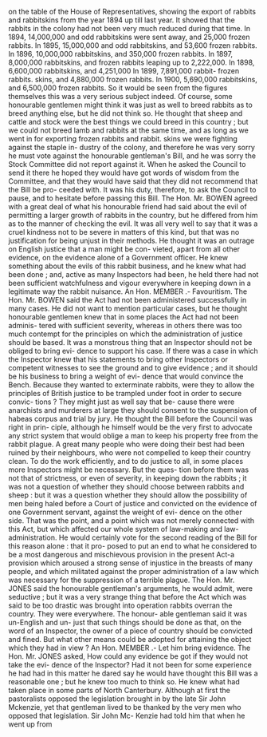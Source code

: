 on the table of the House of Representatives, showing the export of rabbits and rabbitskins from the year 1894 up till last year. It showed that the rabbits in the colony had not been very much reduced during that time. In 1894, 14,000,000 and odd rabbitskins were sent away, and 25,000 frozen rabbits. In 1895, 15,000,000 and odd rabbitskins, and 53,600 frozen rabbits. In 1896, 10,000,000 rabbitskins, and 350,000 frozen rabbits. In 1897, 8,000,000 rabbitskins, and frozen rabbits leaping up to 2,222,000. In 1898, 6,600,000 rabbitskins, and 4,251,000 In 1899, 7,891,000 rabbit- frozen rabbits. skins, and 4,880,000 frozen rabbits. In 1900, 5,690,000 rabbitskins, and 6,500,000 frozen rabbits. So it would be seen from the figures themselves this was a very serious subject indeed. Of course, some honourable gentlemen might think it was just as well to breed rabbits as to breed anything else, but he did not think so. He thought that sheep and cattle and stock were the best things we could breed in this country ; but we could not breed lamb and rabbits at the same time, and as long as we went in for exporting frozen rabbits and rabbit. skins we were fighting against the staple in- dustry of the colony, and therefore he was very sorry he must vote against the honourable gentleman's Bill, and he was sorry the Stock Committee did not report against it. When he asked the Council to send it there he hoped they would have got words of wisdom from the Committee, and that they would have said that they did not recommend that the Bill be pro- ceeded with. It was his duty, therefore, to ask the Council to pause, and to hesitate before passing this Bill. The Hon. Mr. BOWEN agreed with a great deal of what his honourable friend had said about the evil of permitting a larger growth of rabbits in the country, but he differed from him as to the manner of checking the evil. It was all very well to say that it was a cruel kindness not to be severe in matters of this kind, but that was no justification for being unjust in their methods. He thought it was an outrage on English justice that a man might be con- vieted, apart from all other evidence, on the evidence alone of a Government officer. He knew something about the evils of this rabbit business, and he knew what had been done ; and, active as many Inspectors had been, he held there had not been sufficient watchfulness and vigour everywhere in keeping down in a legitimate way the rabbit nuisance. An Hon. MEMBER .- Favouritism. The Hon. Mr. BOWEN said the Act had not been administered successfully in many cases. He did not want to mention particular cases, but he thought honourable gentlemen knew that in some places the Act had not been adminis- tered with sufficient severity, whereas in others there was too much contempt for the principles on which the administration of justice should be based. It was a monstrous thing that an Inspector should not be obliged to bring evi- dence to support his case. If there was a case in which the Inspector knew that his statements to bring other Inspectors or competent witnesses to see the ground and to give evidence ; and it should be his business to bring a weight of evi- dence that would convince the Bench. Because they wanted to exterminate rabbits, were they to allow the principles of British justice to be trampled under foot in order to secure convic- tions ? They might just as well say that be- cause there were anarchists and murderers at large they should consent to the suspension of habeas corpus and trial by jury. He thought the Bill before the Council was right in prin- ciple, although he himself would be the very first to advocate any strict system that would oblige a man to keep his property free from the rabbit plague. A great many people who were doing their best had been ruined by their neighbours, who were not compelled to keep their country clean. To do the work efficiently, and to do justice to all, in some places more Inspectors might be necessary. But the ques- tion before them was not that of strictness, or even of severity, in keeping down the rabbits ; it was not a question of whether they should choose between rabbits and sheep : but it was a question whether they should allow the possibility of men being haled before a Court of justice and convicted on the evidence of one Government servant, against the weight of evi- dence on the other side. That was the point, and a point which was not merely connected with this Act, but which affected our whole system of law-making and law-administration. He would certainly vote for the second reading of the Bill for this reason alone : that it pro- posed to put an end to what he considered to be a most dangerous and mischievous provision in the present Act-a provision which aroused a strong sense of injustice in the breasts of many people, and which militated against the proper administration of a law which was necessary for the suppression of a terrible plague. The Hon. Mr. JONES said the honourable gentleman's arguments, he would admit, were seductive ; but it was a very strange thing that before the Act which was said to be too drastic was brought into operation rabbits overran the country. They were everywhere. The honour- able gentleman said it was un-English and un- just that such things should be done as that, on the word of an Inspector, the owner of a piece of country should be convicted and fined. But what other means could be adopted for attaining the object which they had in view ? An Hon. MEMBER .- Let him bring evidence. The Hon. Mr. JONES asked, How could any evidence be got if they would not take the evi- dence of the Inspector? Had it not been for some experience he had had in this matter he dared say he would have thought this Bill was a reasonable one ; but he knew too much to think so. He knew what had taken place in some parts of North Canterbury. Although at first the pastoralists opposed the legislation brought in by the late Sir John Mckenzie, yet that gentleman lived to be thanked by the very men who opposed that legislation. Sir John Mc- Kenzie had told him that when he went up from 
